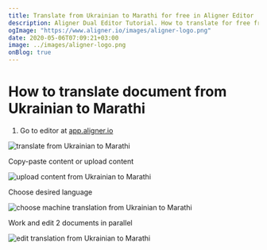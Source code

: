 ```yaml
---
title: Translate from Ukrainian to Marathi for free in Aligner Editor
description: Aligner Dual Editor Tutorial. How to translate for free from Ukrainian to Marathi. Aligner is multilingual document management platform. 
ogImage: "https://www.aligner.io/images/aligner-logo.png"
date: 2020-05-06T07:09:21+03:00
image: ../images/aligner-logo.png
onBlog: true
---
```


# How to translate document from Ukrainian to Marathi

1. Go to editor at [app.aligner.io](https://app.aligner.io "Aligner App web page")

![translate from Ukrainian to Marathi](../aligner-blank-editor.png "translate from Ukrainian to Marathi")

Copy-paste content or upload content

![upload content from Ukrainian to Marathi](../aligner-uploaded-document.png "upload content from Ukrainian to Marathi")

Choose desired language

![choose machine translation from Ukrainian to Marathi](../aligner-language-dropdown.png "choose machine translation from Ukrainian to Marathi")

Work and edit 2 documents in parallel

![edit translation from Ukrainian to Marathi](../aligner-double-sitded-editor.png "edit translation from Ukrainian to Marathi")

